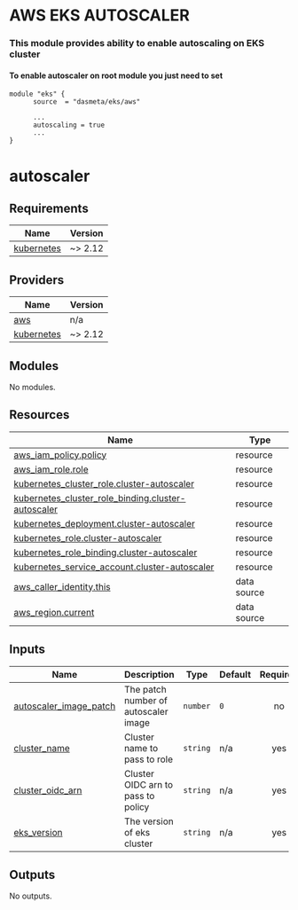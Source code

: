 # AWS EKS AUTOSCALER

### This module provides ability to enable autoscaling on EKS cluster

#### To enable autoscaler on root module you just need to set

```
module "eks" {
      source  = "dasmeta/eks/aws"

      ...
      autoscaling = true
      ...
}
```

# autoscaler

<!-- BEGINNING OF PRE-COMMIT-TERRAFORM DOCS HOOK -->
## Requirements

| Name | Version |
|------|---------|
| <a name="requirement_kubernetes"></a> [kubernetes](#requirement\_kubernetes) | ~> 2.12 |

## Providers

| Name | Version |
|------|---------|
| <a name="provider_aws"></a> [aws](#provider\_aws) | n/a |
| <a name="provider_kubernetes"></a> [kubernetes](#provider\_kubernetes) | ~> 2.12 |

## Modules

No modules.

## Resources

| Name | Type |
|------|------|
| [aws_iam_policy.policy](https://registry.terraform.io/providers/hashicorp/aws/latest/docs/resources/iam_policy) | resource |
| [aws_iam_role.role](https://registry.terraform.io/providers/hashicorp/aws/latest/docs/resources/iam_role) | resource |
| [kubernetes_cluster_role.cluster-autoscaler](https://registry.terraform.io/providers/hashicorp/kubernetes/latest/docs/resources/cluster_role) | resource |
| [kubernetes_cluster_role_binding.cluster-autoscaler](https://registry.terraform.io/providers/hashicorp/kubernetes/latest/docs/resources/cluster_role_binding) | resource |
| [kubernetes_deployment.cluster-autoscaler](https://registry.terraform.io/providers/hashicorp/kubernetes/latest/docs/resources/deployment) | resource |
| [kubernetes_role.cluster-autoscaler](https://registry.terraform.io/providers/hashicorp/kubernetes/latest/docs/resources/role) | resource |
| [kubernetes_role_binding.cluster-autoscaler](https://registry.terraform.io/providers/hashicorp/kubernetes/latest/docs/resources/role_binding) | resource |
| [kubernetes_service_account.cluster-autoscaler](https://registry.terraform.io/providers/hashicorp/kubernetes/latest/docs/resources/service_account) | resource |
| [aws_caller_identity.this](https://registry.terraform.io/providers/hashicorp/aws/latest/docs/data-sources/caller_identity) | data source |
| [aws_region.current](https://registry.terraform.io/providers/hashicorp/aws/latest/docs/data-sources/region) | data source |

## Inputs

| Name | Description | Type | Default | Required |
|------|-------------|------|---------|:--------:|
| <a name="input_autoscaler_image_patch"></a> [autoscaler\_image\_patch](#input\_autoscaler\_image\_patch) | The patch number of autoscaler image | `number` | `0` | no |
| <a name="input_cluster_name"></a> [cluster\_name](#input\_cluster\_name) | Cluster name to pass to role | `string` | n/a | yes |
| <a name="input_cluster_oidc_arn"></a> [cluster\_oidc\_arn](#input\_cluster\_oidc\_arn) | Cluster OIDC arn to pass to policy | `string` | n/a | yes |
| <a name="input_eks_version"></a> [eks\_version](#input\_eks\_version) | The version of eks cluster | `string` | n/a | yes |

## Outputs

No outputs.
<!-- END OF PRE-COMMIT-TERRAFORM DOCS HOOK -->

